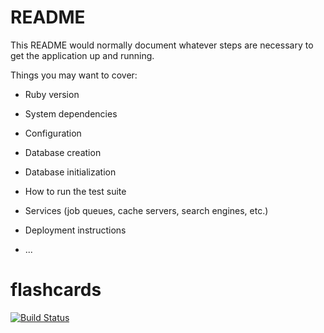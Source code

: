 # README

This README would normally document whatever steps are necessary to get the
application up and running.

Things you may want to cover:

* Ruby version

* System dependencies

* Configuration

* Database creation

* Database initialization

* How to run the test suite

* Services (job queues, cache servers, search engines, etc.)

* Deployment instructions

* ...
# flashcards
[![Build Status](https://api.travis-ci.org/Sexypinky/flashcards.png)](https://api.travis-ci.org/Sexypinky/flashcards.svg?branch=master)
